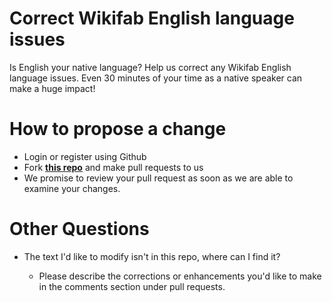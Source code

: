 # Correct Wikifab English language issues
Is English your native language? Help us correct any Wikifab English language issues. Even 30 minutes of your time as a native speaker can make a huge impact!


# How to propose a change
* Login or register using Github
* Fork [**this repo**](https://github.com/ClementFlipo/Wikifab-English-Texts) and make pull requests to us
* We promise to review your pull request as soon as we are able to examine your changes.

# Other Questions 
* The text I'd like to modify isn't in this repo, where can I find it?

  * Please describe the corrections or enhancements you'd like to make in the comments section under pull requests.
